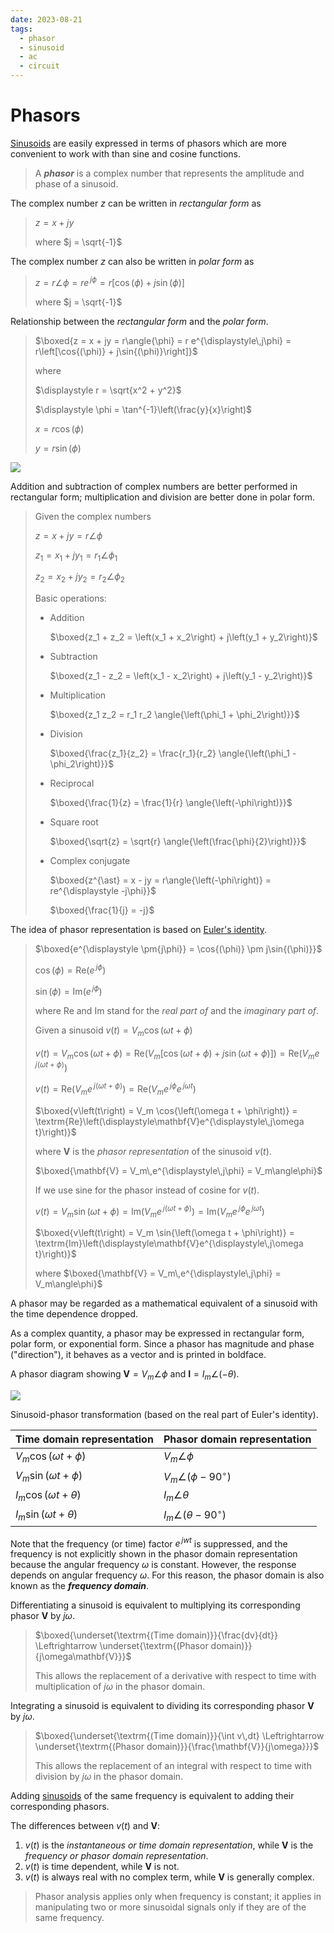 ```yaml
---
date: 2023-08-21
tags:
  - phasor
  - sinusoid
  - ac
  - circuit
---
```


# Phasors

[Sinusoids](4ce008ed.md) are easily expressed in terms of phasors which are more convenient to work with than sine and cosine functions.

> A ***phasor*** is a complex number that represents the amplitude and phase of a sinusoid.

The complex number $z$ can be written in *rectangular form* as

> $\displaystyle z = x + jy$
>
> where $j = \sqrt{-1}$

The complex number $z$ can also be written in *polar form* as

> $\displaystyle z = r\angle{\phi} = r e^{\displaystyle\,j\phi} = r\left[\cos{(\phi)} + j\sin{(\phi)}\right]$
>
> where $j = \sqrt{-1}$

Relationship between the *rectangular form* and the *polar form*.

> $\boxed{z = x + jy = r\angle{\phi} = r e^{\displaystyle\,j\phi} = r\left[\cos{(\phi)} + j\sin{(\phi)}\right]}$
>
> where
>
> $\displaystyle r = \sqrt{x^2 + y^2}$
>
> $\displaystyle \phi = \tan^{-1}\left(\frac{y}{x}\right)$
>
> $\displaystyle x = r\cos{\left(\phi\right)}$
>
> $\displaystyle y = r\sin{\left(\phi\right)}$

![](./media/complex-number-representation.png)

Addition and subtraction of complex numbers are better performed in rectangular form; multiplication and division are better done in polar form.

> Given the complex numbers
>
> $\displaystyle z = x + jy = r\angle{\phi}$
>
> $\displaystyle z_1 = x_1 + jy_1 = r_1\angle{\phi_1}$
>
> $\displaystyle z_2 = x_2 + jy_2 = r_2\angle{\phi_2}$
>
> Basic operations:
>
> * Addition
>
>   $\boxed{z_1 + z_2 = \left(x_1 + x_2\right) + j\left(y_1 + y_2\right)}$
>
> * Subtraction
>
>   $\boxed{z_1 - z_2 = \left(x_1 - x_2\right) + j\left(y_1 - y_2\right)}$
>
> * Multiplication
>
>   $\boxed{z_1 z_2 = r_1 r_2 \angle{\left(\phi_1 + \phi_2\right)}}$
>
> * Division
>
>   $\boxed{\frac{z_1}{z_2} = \frac{r_1}{r_2} \angle{\left(\phi_1 - \phi_2\right)}}$
>
> * Reciprocal
>
>   $\boxed{\frac{1}{z} = \frac{1}{r} \angle{\left(-\phi\right)}}$
>
> * Square root
>
>   $\boxed{\sqrt{z} = \sqrt{r} \angle{\left(\frac{\phi}{2}\right)}}$
>
> * Complex conjugate
>
>   $\boxed{z^{\ast} = x - jy = r\angle{\left(-\phi\right)} = re^{\displaystyle -j\phi}}$
>
>   $\boxed{\frac{1}{j} = -j}$

The idea of phasor representation is based on [Euler's identity](f573c920.md).

> $\boxed{e^{\displaystyle \pm{j\phi}} = \cos{(\phi)} \pm j\sin{(\phi)}}$
>
> $\displaystyle \cos{(\phi)} = \textrm{Re}\left(e^{\displaystyle\,j\phi}\right)$
>
> $\displaystyle \sin{(\phi)} = \textrm{Im}\left(e^{\displaystyle\,j\phi}\right)$
>
> where Re and Im stand for the *real part of* and the *imaginary part of*.
>
> Given a sinusoid $v\left(t\right) = V_m \cos{\left(\omega t + \phi\right)}$
>
> $\displaystyle v\left(t\right) = V_m \cos{\left(\omega t + \phi\right)} = \textrm{Re}\left(V_m \left[\cos\left(\omega t + \phi\right) + j\sin\left(\omega t + \phi\right)\right]\right) = \textrm{Re}\left(V_m e^{\displaystyle\,j\left(\omega t + \phi\right)}\right)$
>
> $\displaystyle v\left(t\right) = \textrm{Re}\left(V_m e^{\displaystyle\,j\left(\omega t + \phi\right)}\right) = \textrm{Re}\left(V_m e^{\displaystyle\,j\phi} e^{\displaystyle\,j\omega t}\right)$
>
> $\boxed{v\left(t\right) = V_m \cos{\left(\omega t + \phi\right)} = \textrm{Re}\left(\displaystyle\mathbf{V}e^{\displaystyle\,j\omega t}\right)}$
>
> where $\mathbf{V}$ is the *phasor representation* of the sinusoid $v\left(t\right)$.
>
> $\boxed{\mathbf{V} = V_m\,e^{\displaystyle\,j\phi} = V_m\angle\phi}$
>
> If we use sine for the phasor instead of cosine for $v\left(t\right)$.
>
> $\displaystyle v\left(t\right) = V_m \sin{\left(\omega t + \phi\right)} = \textrm{Im}\left(V_m e^{\displaystyle\,j\left(\omega t + \phi\right)}\right) = \textrm{Im}\left(V_m e^{\displaystyle\,j\phi} e^{\displaystyle\,j\omega t}\right)$
>
> $\boxed{v\left(t\right) = V_m \sin{\left(\omega t + \phi\right)} = \textrm{Im}\left(\displaystyle\mathbf{V}e^{\displaystyle\,j\omega t}\right)}$
>
> where $\boxed{\mathbf{V} = V_m\,e^{\displaystyle\,j\phi} = V_m\angle\phi}$

A phasor may be regarded as a mathematical equivalent of a sinusoid with the time dependence dropped.

As a complex quantity, a phasor may be expressed in rectangular form, polar form, or exponential form. Since a phasor has magnitude and phase ("direction"), it behaves as a vector and is printed in boldface.

A phasor diagram showing $\mathbf{V} = V_m\angle\phi$ and $\mathbf{I} = I_m\angle\left(-\theta\right)$.

![](./media/phasor-diagram.png)

Sinusoid-phasor transformation (based on the real part of Euler's identity).

| Time domain representation | Phasor domain representation |
| :- | :- |
| $\displaystyle V_m \cos{\left(\omega t + \phi\right)}$ | $\displaystyle V_m \angle{\phi}$ |
| $\displaystyle V_m \sin{\left(\omega t + \phi\right)}$ | $\displaystyle V_m \angle{\left(\phi - 90^{\circ}\right)}$ |
| $\displaystyle I_m \cos{\left(\omega t + \theta\right)}$ | $\displaystyle I_m \angle{\theta}$ |
| $\displaystyle I_m \sin{\left(\omega t + \theta\right)}$ | $\displaystyle I_m \angle{\left(\theta - 90^{\circ}\right)}$ |

Note that the frequency (or time) factor $e^{\displaystyle\,jwt}$ is suppressed, and the frequency is not explicitly shown in the phasor domain representation because the angular frequency $\omega$ is constant. However, the response depends on angular frequency $\omega$. For this reason, the phasor domain is also known as the ***frequency domain***.

Differentiating a sinusoid is equivalent to multiplying its corresponding phasor $\mathbf{V}$ by $j\omega$.

> $\boxed{\underset{\textrm{(Time domain)}}{\frac{dv}{dt}} \Leftrightarrow \underset{\textrm{(Phasor domain)}}{j\omega\mathbf{V}}}$
>
> This allows the replacement of a derivative with respect to time with multiplication of $j\omega$ in the phasor domain.

Integrating a sinusoid is equivalent to dividing its corresponding phasor $\mathbf{V}$ by $j\omega$.

> $\boxed{\underset{\textrm{(Time domain)}}{\int v\,dt} \Leftrightarrow \underset{\textrm{(Phasor domain)}}{\frac{\mathbf{V}}{j\omega}}}$
>
> This allows the replacement of an integral with respect to time with division by $j\omega$ in the phasor domain.

Adding [sinusoids](4ce008ed.md) of the same frequency is equivalent to adding their corresponding phasors.

The differences between $v\left(t\right)$ and $\mathbf{V}$:

1. $v\left(t\right)$ is the *instantaneous or time domain representation*, while $\mathbf{V}$ is the *frequency or phasor domain representation*.
2. $v\left(t\right)$ is time dependent, while $\mathbf{V}$ is not.
3. $v\left(t\right)$ is always real with no complex term, while $\mathbf{V}$ is generally complex.

> Phasor analysis applies only when frequency is constant; it applies in manipulating two or more sinusoidal signals only if they are of the same frequency.
